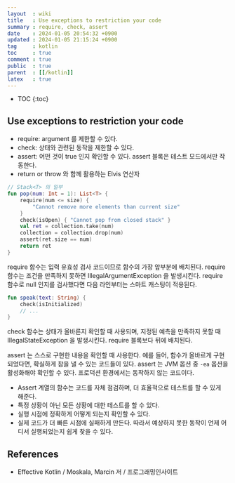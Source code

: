 ```yaml
---
layout  : wiki
title   : Use exceptions to restriction your code
summary : require, check, assert
date    : 2024-01-05 20:54:32 +0900
updated : 2024-01-05 21:15:24 +0900
tag     : kotlin
toc     : true
comment : true
public  : true
parent  : [[/kotlin]]
latex   : true
---
```

* TOC
{:toc}

## Use exceptions to restriction your code

- require: argument 를 제한할 수 있다.
- check: 상태와 관련된 동작을 제한할 수 있다.
- assert: 어떤 것이 true 인지 확인할 수 있다. assert 블록은 테스트 모드에서만 작동한다.
- return or throw 와 함께 활용하는 Elvis 연산자

```kotlin
// Stack<T> 의 일부
fun pop(num: Int = 1): List<T> {
    require(num <= size) {
        "Cannot remove more elements than current size"
    }
    check(isOpen) { "Cannot pop from closed stack" }
    val ret = collection.take(num)
    collection = collection.drop(num)
    assert(ret.size == num)
    return ret
}
```

require 함수는 입력 유효성 검사 코드이므로 함수의 가장 앞부분에 배치된다. require 함수는 조건을 만족하지 못하면 IllegalArgumentException 을 발생시킨다.
require 함수로 null 인지를 검사했다면 다음 라인부터는 스마트 캐스팅이 적용된다.

```kotlin
fun speak(text: String) {
    check(isInitialized) 
    // ...
}
```

check 함수는 상태가 올바른지 확인할 때 사용되며, 지정된 예측을 만족하지 못할 때 IllegalStateException 을 발생시킨다. require 블록보다 뒤에 배치된다.

assert 는 스스로 구현한 내용을 확인할 때 사용한다. 예를 들어, 함수가 올바르게 구현되었다면, 확실하게 참을 낼 수 있는 코드들이 있다. assert 는 JVM 옵션 중 `-ea` 옵션을 활성화해야 확인할 수 있다.
프로덕션 환경에서는 동작하지 않는 코드이다.

- Assert 계열의 함수는 코드를 자체 점검하며, 더 효율적으로 테스트를 할 수 있게 해준다.
- 특정 상황이 아닌 모든 상황에 대한 테스트를 할 수 있다.
- 실행 시점에 정확하게 어떻게 되는지 확인할 수 있다.
- 실제 코드가 더 빠른 시점에 실패하게 만든다. 따라서 예상하지 못한 동작이 언제 어디서 실행되었는지 쉽게 찾을 수 있다.

## References

- Effective Kotlin / Moskala, Marcin 저 / 프로그래밍인사이트